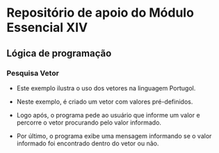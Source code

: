 # Repositório de apoio do Módulo Essencial XIV

## Lógica de programação

### Pesquisa Vetor

- Este exemplo ilustra o uso dos vetores na linguagem Portugol.

- Neste exemplo, é criado um vetor com valores pré-definidos.

- Logo após, o programa pede ao usuário que informe um valor e percorre o vetor procurando pelo valor informado.

- Por último, o programa exibe uma mensagem informando se o valor informado foi encontrado dentro do vetor ou não.
